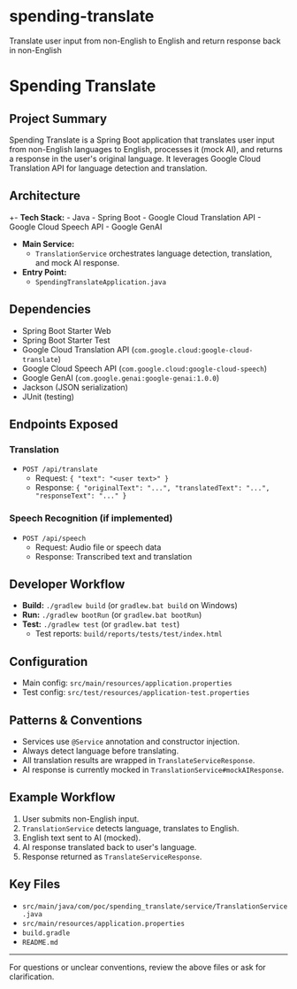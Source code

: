 # spending-translate
Translate user input from non-English to English and return response back in non-English
# Spending Translate

## Project Summary
Spending Translate is a Spring Boot application that translates user input from non-English languages to English, processes it (mock AI), and returns a response in the user's original language. It leverages Google Cloud Translation API for language detection and translation.

## Architecture
+- **Tech Stack:**
	- Java
	- Spring Boot
	- Google Cloud Translation API
	- Google Cloud Speech API
	- Google GenAI
- **Main Service:**
	- `TranslationService` orchestrates language detection, translation, and mock AI response.
- **Entry Point:**
	- `SpendingTranslateApplication.java`

## Dependencies
- Spring Boot Starter Web
- Spring Boot Starter Test
- Google Cloud Translation API (`com.google.cloud:google-cloud-translate`)
- Google Cloud Speech API (`com.google.cloud:google-cloud-speech`)
- Google GenAI (`com.google.genai:google-genai:1.0.0`)
- Jackson (JSON serialization)
- JUnit (testing)

## Endpoints Exposed

### Translation
- `POST /api/translate`
	- Request: `{ "text": "<user text>" }`
	- Response: `{ "originalText": "...", "translatedText": "...", "responseText": "..." }`

### Speech Recognition (if implemented)
- `POST /api/speech`
	- Request: Audio file or speech data
	- Response: Transcribed text and translation

## Developer Workflow
- **Build:** `./gradlew build` (or `gradlew.bat build` on Windows)
- **Run:** `./gradlew bootRun` (or `gradlew.bat bootRun`)
- **Test:** `./gradlew test` (or `gradlew.bat test`)
	- Test reports: `build/reports/tests/test/index.html`

## Configuration
- Main config: `src/main/resources/application.properties`
- Test config: `src/test/resources/application-test.properties`

## Patterns & Conventions
- Services use `@Service` annotation and constructor injection.
- Always detect language before translating.
- All translation results are wrapped in `TranslateServiceResponse`.
- AI response is currently mocked in `TranslationService#mockAIResponse`.

## Example Workflow
1. User submits non-English input.
2. `TranslationService` detects language, translates to English.
3. English text sent to AI (mocked).
4. AI response translated back to user's language.
5. Response returned as `TranslateServiceResponse`.

## Key Files
- `src/main/java/com/poc/spending_translate/service/TranslationService.java`
- `src/main/resources/application.properties`
- `build.gradle`
- `README.md`

---
For questions or unclear conventions, review the above files or ask for clarification.
